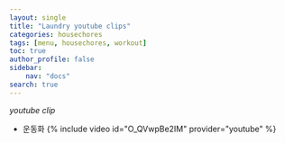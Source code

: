 ```yaml
---
layout: single
title: "Laundry youtube clips"
categories: housechores
tags: [menu, housechores, workout]
toc: true
author_profile: false
sidebar:
    nav: "docs"
search: true
---
```

*youtube clip*

- 운동화 
{% include video id="O_QVwpBe2IM" provider="youtube" %}